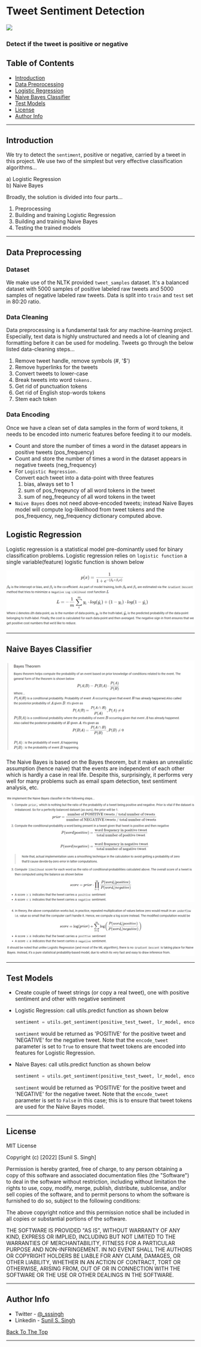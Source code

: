 # Tweet Sentiment Detection

![](images/tweet_sentiment_detection.jpg)

### Detect if the tweet is positive or negative


## Table of Contents

- [Introduction](#introduction) 
- [Data Preprocessing](#data-preprocessing)
- [Logistic Regression](#logistic-regression)
- [Naive Bayes Classifier](#naive-bayes-classifier)
- [Test Models](#test-models)
- [License](#license)
- [Author Info](#author-info)

---

## Introduction

We try to detect the `sentiment`, positive or negative, carried by a tweet in this project. We use two of the simplest but very effective classification algorithms... 

a) Logistic Regression  
b) Naive Bayes

Broadly, the solution is divided into four parts…
1) Preprocessing
2) Building and training Logistic Regression
3) Building and training Naive Bayes 
4) Testing the trained models

---

## Data Preprocessing

### Dataset
We make use of the NLTK provided `tweet_samples` dataset. It's a balanced dataset with 5000 samples of positive labeled raw tweets and 5000 samples of negative labeled raw tweets. Data is split into `train` and `test` set in 80:20 ratio.

### Data Cleaning
Data preprocessing is a fundamental task for any machine-learning project. Especially, text data is highly unstructured and needs a lot of cleaning and formatting before it can be used for modeling. 
Tweets go through the below listed data-cleaning steps...  
  1) Remove tweet handle, remove symbols (#, '$')
  2) Remove hyperlinks for the tweets
  4) Convert tweets to lower-case
  5) Break tweets into word `tokens.`
  5) Get rid of punctuation tokens
  6) Get rid of English stop-words tokens
  7) Stem each token
  
### Data Encoding
Once we have a clean set of data samples in the form of word tokens, it needs to be encoded into numeric features before feeding it to our models.

* Count and store the number of times a word in the dataset appears in positive tweets (pos_frequency)  
* Count and store the number of times a word in the dataset appears in negative tweets (neg_frequency)
* For `Logistic Regression.`  
Convert each tweet into a data-point with three features  
     1) bias, always set to 1
     2) sum of pos_freqeuncy of all word tokens in the tweet
     3) sum of neg_freqeuncy of all word tokens in the tweet
* `Naive Bayes` does not need above-encoded tweets; instead Naive Bayes model will compute log-likelihood from tweet tokens and the pos_frequency, neg_frequency dictionary computed above.

## Logistic Regression
Logistic regression is a statistical model pre-dominantly used for binary classification problems. Logistic regression relies on `logistic function` a single variable(feature) logistic function is shown below

![](images/tweet_lr_pic1.png)

---

## Naive Bayes Classifier

![](images/tweet_nb_pic1.png)

The Naive Bayes is based on the Bayes theorem, but it makes an unrealistic assumption (hence naive) that the events are independent of each other which is hardly a case in real life. Despite this, surprisingly, it performs very well for many problems such as email spam detection, text sentiment analysis, etc.

![](images/tweet_nb_pic2.png)


![](images/tweet_nb_pic3.png)

---
 
## Test Models

* Create couple of tweet strings (or copy a real tweet), one with positive sentiment and other with negative sentiment
* Logistic Regression: call utils.predict function as shown below
  ```python
  sentiment = utils.get_sentiment(positive_test_tweet, lr_model, encode_tweet=True)
  ```
  
  `sentiment` would be returned as 'POSITIVE' for the positive tweet and 'NEGATIVE' for the negative tweet. Note that the `encode_tweet` parameter is set to `True` to ensure that tweet tokens are encoded into features for Logistic Regression.
* Naive Bayes: call utils.predict function as shown below
  ```python
  sentiment = utils.get_sentiment(positive_test_tweet, lr_model, encode_tweet=False)
  ```
  
  `sentiment` would be returned as 'POSITIVE' for the positive tweet and 'NEGATIVE' for the negative tweet. Note that the `encode_tweet` parameter is set to `False` in this case; this is to ensure that tweet tokens are used for the Naive Bayes model.

---

## License

MIT License

Copyright (c) [2022] [Sunil S. Singh]

Permission is hereby granted, free of charge, to any person obtaining a copy
of this software and associated documentation files (the "Software") to deal
in the software without restriction, including without limitation the rights
to use, copy, modify, merge, publish, distribute, sublicense, and/or sell
copies of the software, and to permit persons to whom the software is
furnished to do so, subject to the following conditions:

The above copyright notice and this permission notice shall be included in all
copies or substantial portions of the software.

THE SOFTWARE IS PROVIDED "AS IS", WITHOUT WARRANTY OF ANY KIND, EXPRESS OR
IMPLIED, INCLUDING BUT NOT LIMITED TO THE WARRANTIES OF MERCHANTABILITY,
FITNESS FOR A PARTICULAR PURPOSE AND NON-INFRINGEMENT. IN NO EVENT SHALL THE
AUTHORS OR COPYRIGHT HOLDERS BE LIABLE FOR ANY CLAIM, DAMAGES, OR OTHER
LIABILITY, WHETHER IN AN ACTION OF CONTRACT, TORT OR OTHERWISE, ARISING FROM,
OUT OF OR IN CONNECTION WITH THE SOFTWARE OR THE USE OR OTHER DEALINGS IN THE
SOFTWARE.

---

## Author Info

- Twitter - [@_sssingh](https://twitter.com/_sssingh)
- Linkedin - [Sunil S. Singh](https://linkedin.com/in/sssingh)

[Back To The Top](#Tweet-Sentiment-Detection)

---